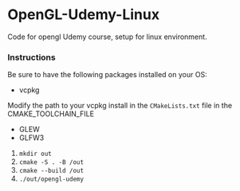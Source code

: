 # OpenGL-Udemy-Linux

Code for opengl Udemy course, setup for linux environment.

### Instructions

Be sure to have the following packages installed on your OS:

- vcpkg

Modify the path to your vcpkg install in the `CMakeLists.txt` file in the CMAKE_TOOLCHAIN_FILE

- GLEW
- GLFW3



1. `mkdir out`
2. `cmake -S . -B /out`
3. `cmake --build /out`
4. `./out/opengl-udemy`
